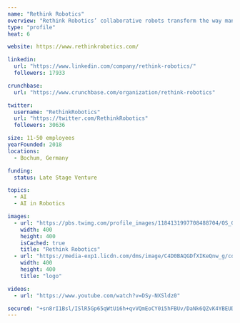 ```yaml
---
name: "Rethink Robotics"
overview: "Rethink Robotics’ collaborative robots transform the way manufacturing work gets done on factory floors around the world. Our cobots can be deployed quickly, are designed to work safely alongside people, and are highly reliable, adaptable and easy-to-use. With a quick return on investment, manufacturers are increasingly turning to our Sawyer cobot as a smart solution to automate more while addressing challenges like labor shortages and productivity across industries such as plastics, packaging and co-packing, metal fabrication, electronics, and automotive supply chain."
type: "profile"
heat: 6

website: https://www.rethinkrobotics.com/

linkedin:
  url: "https://www.linkedin.com/company/rethink-robotics/"
  followers: 17933

crunchbase:
  url: "https://www.crunchbase.com/organization/rethink-robotics"

twitter:
  username: "RethinkRobotics"
  url: "https://twitter.com/RethinkRobotics"
  followers: 30636

size: 11-50 employees
yearFounded: 2018
locations:
  - Bochum, Germany

funding:
  status: Late Stage Venture

topics:
  - AI
  - AI in Robotics

images:
  - url: "https://pbs.twimg.com/profile_images/1184131997708488704/OS_GZKiw_400x400.jpg"
    width: 400
    height: 400
    isCached: true
    title: "Rethink Robotics"
  - url: "https://media-exp1.licdn.com/dms/image/C4D0BAQGDfXIKeQnw_g/company-logo_200_200/0?e=1594857600&v=beta&t=dK_2lwjgeDcNJ0MjuT9b9_9-2sOEatkl0GxfTMA52SI"
    width: 400
    height: 400
    title: "logo"

videos:
  - url: "https://www.youtube.com/watch?v=DSy-NXSldz0"

secured: "+sn8rI1Bsl/ISlR5Gp65qWtUi6h+qvVQmEoCY0i5hFBUv/DaNk6QZvK4YBEUDW5Pw+62R3HUKws/vHko7vLUJeIuayrGt2KG6aoiuOJh69HyUOtDK7i3CWwfS2/iHKPZWBOqfvtFy2HN6kLOfNdzZHkPZhdAps8hCuOKacV4EIFl+jtbJ8yw6vDv+0+7JoEtiDiSw+5GoeDXcp15cIQT1ZZrAq3tcL1KIJtD+lwiF2q80Om2rBcFxJ+MoOk6miDduS8+FFKCoReczR95gZQIlcVrfoeid8/jNsG62LpF3iWOU+T9auSzBxme7FKDamMykxABFHNr5cxnYaJ9b6THi88zUjRMpdG1Mh9iCsSAi3WUL8qgQqmqAcwmLHO6KNs15SbTkcDAwpQLoEieF4WnZDYjUmesywaWH/VhbfGaUIM=;PMpjCIN7mS8EdibA/1y/sg=="
---
```


